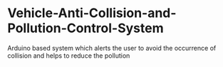 # Vehicle-Anti-Collision-and-Pollution-Control-System
Arduino based system which alerts the user to avoid the occurrence of collision and helps to reduce the pollution
